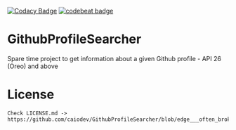 [![Codacy Badge](https://app.codacy.com/project/badge/Grade/355f2c30bb5746cc8083b0bc684c7650)](https://www.codacy.com/gh/caiodev/GithubProfileSearcher/dashboard?utm_source=github.com&amp;utm_medium=referral&amp;utm_content=caiodev/GithubProfileSearcher&amp;utm_campaign=Badge_Grade)  [![codebeat badge](https://codebeat.co/badges/59a0827f-9c7e-44a3-999b-86ab4662e128)](https://codebeat.co/projects/github-com-caiodev-githubprofilesearcher-edge___often_broken___)

# GithubProfileSearcher

Spare time project to get information about a given Github profile - API 26 (Oreo) and above

License
=======

    Check LICENSE.md -> https://github.com/caiodev/GithubProfileSearcher/blob/edge___often_broken___/LICENSE.md
